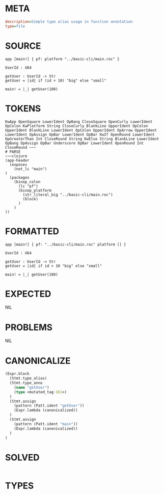 # META
~~~ini
description=Simple type alias usage in function annotation
type=file
~~~
# SOURCE
~~~roc
app [main!] { pf: platform "../basic-cli/main.roc" }

UserId : U64

getUser : UserId -> Str
getUser = |id| if (id > 10) "big" else "small"

main! = |_| getUser(100)
~~~
# TOKENS
~~~text
KwApp OpenSquare LowerIdent OpBang CloseSquare OpenCurly LowerIdent OpColon KwPlatform String CloseCurly BlankLine UpperIdent OpColon UpperIdent BlankLine LowerIdent OpColon UpperIdent OpArrow UpperIdent LowerIdent OpAssign OpBar LowerIdent OpBar KwIf OpenRound LowerIdent OpGreaterThan Int CloseRound String KwElse String BlankLine LowerIdent OpBang OpAssign OpBar Underscore OpBar LowerIdent OpenRound Int CloseRound ~~~
# PARSE
~~~clojure
(app-header
  (exposes
    (not_lc "main")
)
  (packages
    (binop_colon
      (lc "pf")
      (binop_platform
        (str_literal_big "../basic-cli/main.roc")
        (block)
      )
    )
))
~~~
# FORMATTED
~~~roc
app [main!] { pf: "../basic-cli/main.roc" platform [] }

UserId : U64

getUser : UserId -> Str
getUser = |id| if id > 10 "big" else "small"

main! = |_| getUser(100)
~~~
# EXPECTED
NIL
# PROBLEMS
NIL
# CANONICALIZE
~~~clojure
(Expr.block
  (Stmt.type_alias)
  (Stmt.type_anno
    (name "getUser")
    (type <mutated_tag:161>)
  )
  (Stmt.assign
    (pattern (Patt.ident "getUser"))
    (Expr.lambda (canonicalized))
  )
  (Stmt.assign
    (pattern (Patt.ident "main"))
    (Expr.lambda (canonicalized))
  )
)
~~~
# SOLVED
~~~clojure
~~~
# TYPES
~~~roc
~~~
